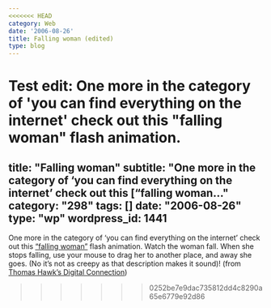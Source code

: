 ```yaml
---
<<<<<<< HEAD
category: Web
date: '2006-08-26'
title: Falling woman (edited)
type: blog
---
```


Test edit: One more in the category of 'you can find everything on the internet' check out this "falling woman" flash animation.
=======
title: "Falling woman"
subtitle: "One more in the category of ‘you can find everything on the internet’ check out this [“falling woman..."
category: "298"
tags: []
date: "2006-08-26"
type: "wp"
wordpress_id: 1441
---
One more in the category of ‘you can find everything on the internet’ check out this [“falling woman”](http://xoxma.com.ua/img/flash/00001.swf) flash animation. Watch the woman fall. When she stops falling, use your mouse to drag her to another place, and away she goes. (No it’s not as creepy as that description makes it sound)!
(from [Thomas Hawk’s Digital Connection](http://thomashawk.com/2006/08/freaky-freaky-freaky-weird-and.html))
>>>>>>> 0252be7e9dac735812dd4c8290a65e6779e92d86
